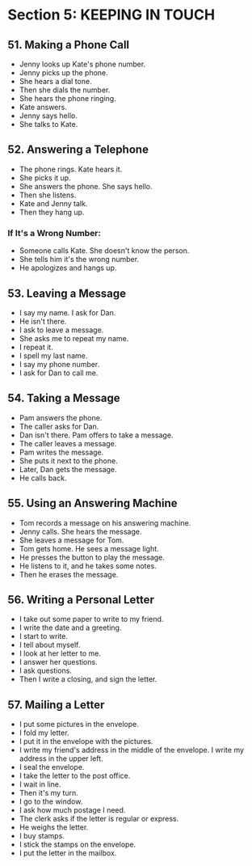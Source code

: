 # Section 5: KEEPING IN TOUCH

## 51. Making a Phone Call

- Jenny looks up Kate's phone number.
- Jenny picks up the phone.
- She hears a dial tone.
- Then she dials the number.
- She hears the phone ringing.
- Kate answers.
- Jenny says hello.
- She talks to Kate.

## 52. Answering a Telephone

- The phone rings. Kate hears it.
- She picks it up.
- She answers the phone. She says hello.
- Then she listens.
- Kate and Jenny talk.
- Then they hang up.

### If It's a Wrong Number:
- Someone calls Kate. She doesn't know the person.
- She tells him it's the wrong number.
- He apologizes and hangs up.

## 53. Leaving a Message

- I say my name. I ask for Dan.
- He isn't there.
- I ask to leave a message.
- She asks me to repeat my name.
- I repeat it.
- I spell my last name.
- I say my phone number.
- I ask for Dan to call me.

## 54. Taking a Message

- Pam answers the phone.
- The caller asks for Dan.
- Dan isn't there. Pam offers to take a message.
- The caller leaves a message.
- Pam writes the message.
- She puts it next to the phone.
- Later, Dan gets the message.
- He calls back.

## 55. Using an Answering Machine

- Tom records a message on his answering machine.
- Jenny calls. She hears the message.
- She leaves a message for Tom.
- Tom gets home. He sees a message light.
- He presses the button to play the message.
- He listens to it, and he takes some notes.
- Then he erases the message.

## 56. Writing a Personal Letter

- I take out some paper to write to my friend.
- I write the date and a greeting.
- I start to write.
- I tell about myself.
- I look at her letter to me.
- I answer her questions.
- I ask questions.
- Then I write a closing, and sign the letter.

## 57. Mailing a Letter

- I put some pictures in the envelope.
- I fold my letter.
- I put it in the envelope with the pictures.
- I write my friend's address in the middle of the envelope. I write my address in the upper left.
- I seal the envelope.
- I take the letter to the post office.
- I wait in line.
- Then it's my turn.
- I go to the window.
- I ask how much postage I need.
- The clerk asks if the letter is regular or express.
- He weighs the letter.
- I buy stamps.
- I stick the stamps on the envelope.
- I put the letter in the mailbox.
